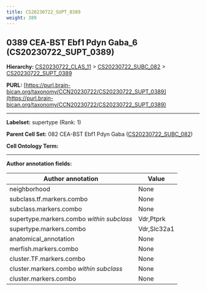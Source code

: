 ```yaml
---
title: CS20230722_SUPT_0389
weight: 389
---
```

## 0389 CEA-BST Ebf1 Pdyn Gaba_6 (CS20230722_SUPT_0389)
<b>Hierarchy: </b>
[CS20230722_CLAS_11](../CS20230722_CLAS_11) >
[CS20230722_SUBC_082](../CS20230722_SUBC_082) >
[CS20230722_SUPT_0389](../CS20230722_SUPT_0389)

**PURL:** [https://purl.brain-bican.org/taxonomy/CCN20230722/CS20230722_SUPT_0389](https://purl.brain-bican.org/taxonomy/CCN20230722/CS20230722_SUPT_0389)

---


**Labelset:** supertype (Rank: 1)

**Parent Cell Set:** 082 CEA-BST Ebf1 Pdyn Gaba ([CS20230722_SUBC_082](../CS20230722_SUBC_082))



**Cell Ontology Term:** 

[MARKER GENES.]: #


---

[TRANSFERRED ANNOTATIONS.]: #


[AUTHOR ANNOTATION FIELDS.]: #


**Author annotation fields:**

| Author annotation | Value |
|-------------------|-------|
|neighborhood|None|
|subclass.tf.markers.combo|None|
|subclass.markers.combo|None|
|supertype.markers.combo _within subclass_|Vdr,Ptprk|
|supertype.markers.combo|Vdr,Slc32a1|
|anatomical_annotation|None|
|merfish.markers.combo|None|
|cluster.TF.markers.combo|None|
|cluster.markers.combo _within subclass_|None|
|cluster.markers.combo|None|
